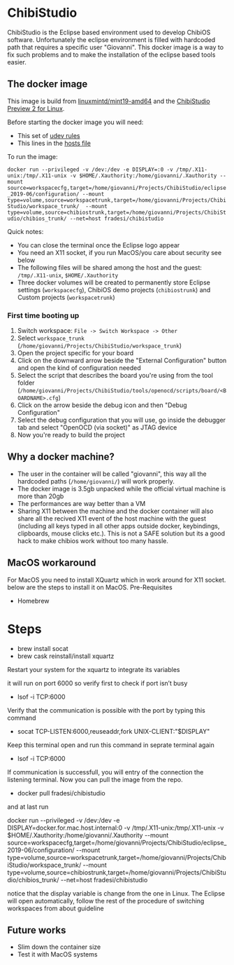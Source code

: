 # ChibiStudio

ChibiStudio is the Eclipse based environment used to develop ChibiOS software.
Unfortunately the eclipse environment is filled with hardcoded path that requires a specific user "Giovanni".
This docker image is a way to fix such problems and to make the installation of the eclipse based tools easier.

## The docker image

This image is build from [linuxmintd/mint19-amd64](https://hub.docker.com/r/linuxmintd/mint19-amd64) and the [ChibiStudio Preview 2 for Linux](https://osdn.net/projects/chibios/downloads/71342/ChibiStudio_Linux_Preview2.7z).

Before starting the docker image you will need:
 - This set of [udev rules](https://github.com/FrancescoDeSimone/ChibiStudioDocker/blob/master/60-openocd.rules)
 - This lines in the [hosts file](https://github.com/FrancescoDeSimone/ChibiStudioDocker/blob/master/hosts)

To run the image:

`docker run --privileged -v /dev:/dev -e DISPLAY=:0 -v /tmp/.X11-unix:/tmp/.X11-unix -v $HOME/.Xauthority:/home/giovanni/.Xauthority --mount source=workspacecfg,target=/home/giovanni/Projects/ChibiStudio/eclipse_2019-06/configuration/ --mount type=volume,source=workspacetrunk,target=/home/giovanni/Projects/ChibiStudio/workspace_trunk/  --mount type=volume,source=chibiostrunk,target=/home/giovanni/Projects/ChibiStudio/chibios_trunk/ --net=host fradesi/chibistudio`

Quick notes:
- You can close the terminal once the Eclipse logo appear
- You need an X11 socket, if you run MacOS/you care about security see below
- The following files will be shared among the host and the guest: `/tmp/.X11-unix`, `$HOME/.Xauthority`
- Three docker volumes will be created to permanently store Eclipse settings (`workspacecfg`), ChibiOS demo projects (`chibiostrunk`) and Custom projects (`workspacetrunk`)

### First time booting up
1) Switch workspace: `File -> Switch Workspace -> Other`
2) Select `workspace_trunk` (`/home/giovanni/Projects/ChibiStudio/workspace_trunk`)
3) Open the project specific for your board
4) Click on the downward arrow beside the "External Configuration" button and open the kind of configuration needed
5) Select the script that describes the board you're using from the tool folder (`/home/giovanni/Projects/ChibiStudio/tools/openocd/scripts/board/<BOARDNAME>.cfg`)
6) Click on the arrow beside the debug icon and then "Debug Configuration"
7) Select the debug configuration that you will use, go inside the debugger tab and select "OpenOCD (via socket)" as JTAG device
8) Now you're ready to build the project 

## Why a docker machine?

- The user in the container will be called "giovanni", this way all the hardcoded paths (`/home/giovanni/`) will work properly.
- The docker image is 3.5gb unpacked while the official virtual machine is more than 20gb
- The performances are way better than a VM
- Sharing X11 between the machine and the docker container will also share all the recived X11 event of the host machine with the guest (including all keys typed in all other apps outside docker, keybindings, clipboards, mouse clicks etc.). This is not a SAFE solution but its a good hack to make chibios work without too many hassle.

## MacOS workaround
For MacOS you need to install XQuartz which in work around for X11 socket. below are the steps to install it on MacOS.
Pre-Requisites
 - Homebrew

# Steps
 - brew install socat
 - brew cask reinstall/install xquartz

Restart your  system for the xquartz to integrate its variables

it will run on port 6000 so verify first to check if port isn’t busy

 - lsof -i TCP:6000

Verify that the communication is possible with the port by typing this command

 - socat TCP-LISTEN:6000,reuseaddr,fork UNIX-CLIENT:\"$DISPLAY\"

Keep this terminal open and run this command in seprate terminal again

 - lsof -i TCP:6000

If communication is successfull, you will entry of the connection the listening terminal. Now you can pull the image from the repo.
 
 - docker pull fradesi/chibistudio

and at last run 

docker run --privileged -v /dev:/dev -e DISPLAY=docker.for.mac.host.internal:0 -v /tmp/.X11-unix:/tmp/.X11-unix -v $HOME/.Xauthority:/home/giovanni/.Xauthority --mount source=workspacecfg,target=/home/giovanni/Projects/ChibiStudio/eclipse_2019-06/configuration/ --mount type=volume,source=workspacetrunk,target=/home/giovanni/Projects/ChibiStudio/workspace_trunk/ --mount type=volume,source=chibiostrunk,target=/home/giovanni/Projects/ChibiStudio/chibios_trunk/ --net=host fradesi/chibistudio

notice that the display variable is change from the one in Linux. The Eclipse will open automatically, follow the rest of the procedure of switching workspaces from about guideline

## Future works

- Slim down the container size
- Test it with MacOS systems

